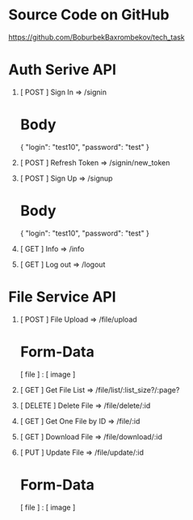 # Source Code on GitHub
https://github.com/BoburbekBaxrombekov/tech_task

# Auth Serive API
1. [ POST ] Sign In       => /signin
    # Body
    {
        "login": "test10",
        "password": "test"
    }

2. [ POST ] Refresh Token => /signin/new_token
3. [ POST ] Sign Up       => /signup
    # Body
    {
        "login": "test10",
        "password": "test"
    }

4. [ GET ]  Info          => /info
5. [ GET ]  Log out       => /logout

# File Service API
1. [ POST ]   File Upload        => /file/upload
    # Form-Data
    [ file ] : [ image ]

2. [ GET ]    Get File List      => /file/list/:list_size?/:page?
3. [ DELETE ] Delete File        => /file/delete/:id
4. [ GET ]    Get One File by ID => /file/:id
5. [ GET ]    Download File      => /file/download/:id
6. [ PUT ]    Update File        => /file/update/:id
    # Form-Data
    [ file ] : [ image ]